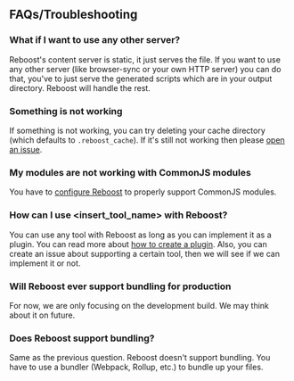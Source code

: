 ## FAQs/Troubleshooting

### What if I want to use any other server?
Reboost's content server is static, it just serves the file. If you want
to use any other server (like browser-sync or your own HTTP server) you can do that,
you've to just serve the generated scripts which are in your output directory.
Reboost will handle the rest.

### Something is not working
If something is not working, you can try deleting your cache directory
(which defaults to `.reboost_cache`). If it's still not working then please
[open an issue](https://github.com/sarsamurmu/reboost/issues/new).

### My modules are not working with CommonJS modules
You have to [configure Reboost](/docs/configurations.md#commonjsinterop) to properly
support CommonJS modules.

### How can I use <insert_tool_name> with Reboost?
You can use any tool with Reboost as long as you can implement it as a plugin. You can
read more about [how to create a plugin](/docs/plugin-api.md). Also, you can create an issue
about supporting a certain tool, then we will see if we can implement it or not.

### Will Reboost ever support bundling for production
For now, we are only focusing on the development build. We may think about it on
future.

### Does Reboost support bundling?
Same as the previous question. Reboost doesn't support bundling. You have to use
a bundler (Webpack, Rollup, etc.) to bundle up your files.
